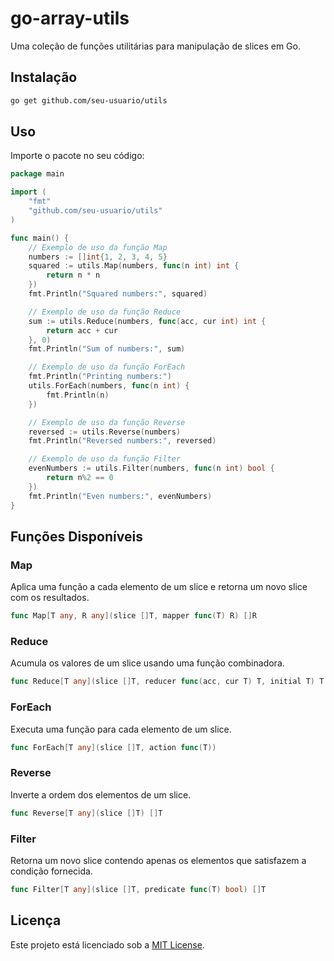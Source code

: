 # go-array-utils

Uma coleção de funções utilitárias para manipulação de slices em Go.

## Instalação

```sh
go get github.com/seu-usuario/utils
```

## Uso

Importe o pacote no seu código:

```go
package main

import (
	"fmt"
	"github.com/seu-usuario/utils"
)

func main() {
	// Exemplo de uso da função Map
	numbers := []int{1, 2, 3, 4, 5}
	squared := utils.Map(numbers, func(n int) int {
		return n * n
	})
	fmt.Println("Squared numbers:", squared)

	// Exemplo de uso da função Reduce
	sum := utils.Reduce(numbers, func(acc, cur int) int {
		return acc + cur
	}, 0)
	fmt.Println("Sum of numbers:", sum)

	// Exemplo de uso da função ForEach
	fmt.Println("Printing numbers:")
	utils.ForEach(numbers, func(n int) {
		fmt.Println(n)
	})

	// Exemplo de uso da função Reverse
	reversed := utils.Reverse(numbers)
	fmt.Println("Reversed numbers:", reversed)

	// Exemplo de uso da função Filter
	evenNumbers := utils.Filter(numbers, func(n int) bool {
		return n%2 == 0
	})
	fmt.Println("Even numbers:", evenNumbers)
}
```

## Funções Disponíveis

### Map

Aplica uma função a cada elemento de um slice e retorna um novo slice com os resultados.

```go
func Map[T any, R any](slice []T, mapper func(T) R) []R
```

### Reduce

Acumula os valores de um slice usando uma função combinadora.

```go
func Reduce[T any](slice []T, reducer func(acc, cur T) T, initial T) T
```

### ForEach

Executa uma função para cada elemento de um slice.

```go
func ForEach[T any](slice []T, action func(T))
```

### Reverse

Inverte a ordem dos elementos de um slice.

```go
func Reverse[T any](slice []T) []T
```

### Filter

Retorna um novo slice contendo apenas os elementos que satisfazem a condição fornecida.

```go
func Filter[T any](slice []T, predicate func(T) bool) []T
```

## Licença

Este projeto está licenciado sob a [MIT License](LICENSE).

